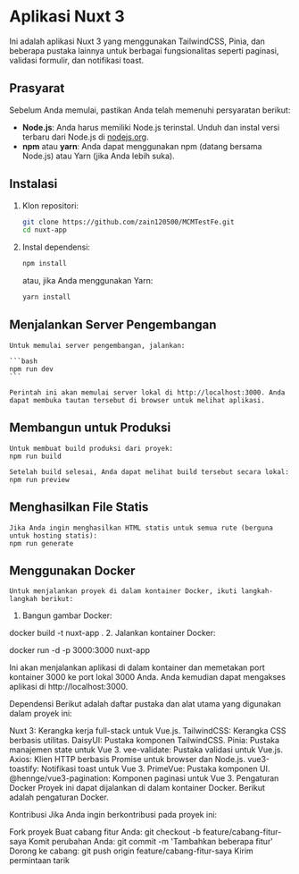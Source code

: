 # Aplikasi Nuxt 3

Ini adalah aplikasi Nuxt 3 yang menggunakan TailwindCSS, Pinia, dan beberapa pustaka lainnya untuk berbagai fungsionalitas seperti paginasi, validasi formulir, dan notifikasi toast.

## Prasyarat

Sebelum Anda memulai, pastikan Anda telah memenuhi persyaratan berikut:

- **Node.js**: Anda harus memiliki Node.js terinstal. Unduh dan instal versi terbaru dari Node.js di [nodejs.org](https://nodejs.org/en/).
- **npm** atau **yarn**: Anda dapat menggunakan npm (datang bersama Node.js) atau Yarn (jika Anda lebih suka).

## Instalasi

1. Klon repositori:

   ```bash
   git clone https://github.com/zain120500/MCMTestFe.git
   cd nuxt-app
   ```

2. Instal dependensi:

    ```bash
    npm install
    ```
    atau, jika Anda menggunakan Yarn:

    ```bash
    yarn install
    ```

## Menjalankan Server Pengembangan

    Untuk memulai server pengembangan, jalankan:

    ```bash
    npm run dev
    ```
    
    Perintah ini akan memulai server lokal di http://localhost:3000. Anda dapat membuka tautan tersebut di browser untuk melihat aplikasi.

## Membangun untuk Produksi
    Untuk membuat build produksi dari proyek:
    npm run build

    Setelah build selesai, Anda dapat melihat build tersebut secara lokal:
    npm run preview

## Menghasilkan File Statis
    Jika Anda ingin menghasilkan HTML statis untuk semua rute (berguna untuk hosting statis):
    npm run generate

## Menggunakan Docker
    Untuk menjalankan proyek di dalam kontainer Docker, ikuti langkah-langkah berikut:

1. Bangun gambar Docker:

docker build -t nuxt-app .
2. Jalankan kontainer Docker:

docker run -d -p 3000:3000 nuxt-app

Ini akan menjalankan aplikasi di dalam kontainer dan memetakan port kontainer 3000 ke port lokal 3000 Anda. Anda kemudian dapat mengakses aplikasi di http://localhost:3000.

Dependensi
Berikut adalah daftar pustaka dan alat utama yang digunakan dalam proyek ini:

Nuxt 3: Kerangka kerja full-stack untuk Vue.js.
TailwindCSS: Kerangka CSS berbasis utilitas.
DaisyUI: Pustaka komponen TailwindCSS.
Pinia: Pustaka manajemen state untuk Vue 3.
vee-validate: Pustaka validasi untuk Vue.js.
Axios: Klien HTTP berbasis Promise untuk browser dan Node.js.
vue3-toastify: Notifikasi toast untuk Vue 3.
PrimeVue: Pustaka komponen UI.
@hennge/vue3-pagination: Komponen paginasi untuk Vue 3.
Pengaturan Docker
Proyek ini dapat dijalankan di dalam kontainer Docker. Berikut adalah pengaturan Docker.

Kontribusi
Jika Anda ingin berkontribusi pada proyek ini:

Fork proyek
Buat cabang fitur Anda: git checkout -b feature/cabang-fitur-saya
Komit perubahan Anda: git commit -m 'Tambahkan beberapa fitur'
Dorong ke cabang: git push origin feature/cabang-fitur-saya
Kirim permintaan tarik
